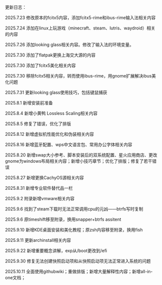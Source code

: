 更新日志：

2025.7.23 修改原本的fcitx5内容，添加fcitx5-rime和ibus-rime输入法相关内容

2025.7.24 添加在linux上玩游戏（minecraft、steam、lutris、waydroid）相关的内容

2025.7.26 添加looking glass相关内容。修改了输入法的环境变量。

2025.7.30 添加了flatpak更换上海交大源的内容

2025.7.30 添加了fcitx5美化相关内容

2025.7.30 移除fcitx5相关内容，转而使用ibus-rime，用gnome扩展解决ibus美化问题

2025.7.31 更新looking glass使用技巧，包括键鼠捕获

2025.8.1  新增安装前准备

2025.8.4  新增小黄鸭 Lossless Scaling相关内容

2025.8.5  修复了错误，优化了排版

2025.8.12 新增虚拟机性能优化和伪装相关内容

2025.8.16 新增蓝牙配置、wps中文语言包、常用办公字体相关内容

2025.8.20 新增swap大小参考、脚本安装后的双系统配置、星火应用商店、更改gnome为windows布局相关内容；新增小技巧章节；优化了排版；修复了若干错误

2025.8.27 新增更换CachyOS源相关内容

2025.8.31 新增专业软件替代品一栏

2025.9.2  附录新增vmware相关内容

2025.9.6  找到了steam下载时无法正常调用cpu的元凶——btrfs写时复制

2025.9.6  原timeshift移至附录，换用snapper+btrfs assitent

2025.9.10 新增KDE桌面安装和美化教程；原zsh内容移至附录，换用fish

2025.9.11 更新archinstall相关内容

2025.9.22 新增重要概念讲解，exp从/boot更改到/efi

2025.9.30 修复无法创建快照启动项和从快照启动项无法正常进入系统的问题

2025.10.11 全面使用githubwiki；重做排版；新增大量解释性内容；新增all-in-one文档；
